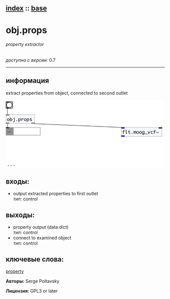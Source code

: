 [index](index.html) :: [base](category_base.html)
---

# obj.props

###### property extractor

*доступно с версии:* 0.7

---


## информация
extract properties from object, connected to second outlet


[![example](../examples/img/obj.props.jpg)](../examples/pd/obj.props.pd)









## входы:

* output extracted properties to first outlet<br>
_тип:_ control



## выходы:

* property output (data:dict)<br>
_тип:_ control
* connect to examined object<br>
_тип:_ control



## ключевые слова:

[property](keywords/property.html)






**Авторы:** Serge Poltavsky




**Лицензия:** GPL3 or later





